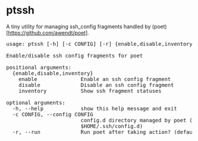 ptssh
=====
A tiny utility for managing ssh_config fragments handled by (poet)[https://github.com/awendt/poet].


<pre>
usage: ptssh [-h] [-c CONFIG] [-r] {enable,disable,inventory} ...

Enable/disable ssh config fragments for poet

positional arguments:
  {enable,disable,inventory}
    enable              Enable an ssh config fragment
    disable             Disable an ssh config fragment
    inventory           Show ssh fragment statuses

optional arguments:
  -h, --help            show this help message and exit
  -c CONFIG, --config CONFIG
                        config.d directory managed by poet (default:
                        $HOME/.ssh/config.d)
  -r, --run             Run poet after taking action? (default: False)
</pre>
